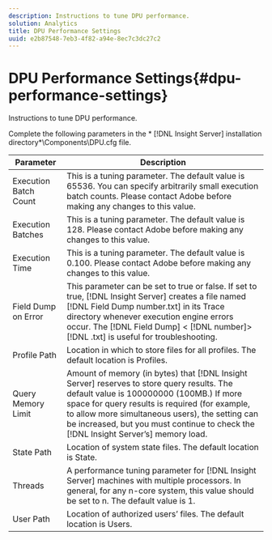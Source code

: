 ```yaml
---
description: Instructions to tune DPU performance.
solution: Analytics
title: DPU Performance Settings
uuid: e2b87548-7eb3-4f82-a94e-8ec7c3dc27c2
---
```


# DPU Performance Settings{#dpu-performance-settings}

Instructions to tune DPU performance.

Complete the following parameters in the * [!DNL Insight Server] installation directory*\Components\DPU.cfg file.

|  Parameter  | Description  |
|---|---|
|  Execution Batch Count  | This is a tuning parameter. The default value is 65536. You can specify arbitrarily small execution batch counts. Please contact Adobe before making any changes to this value.  |
|  Execution Batches  | This is a tuning parameter. The default value is 128. Please contact Adobe before making any changes to this value.  |
|  Execution Time  | This is a tuning parameter. The default value is 0.100. Please contact Adobe before making any changes to this value.  |
|  Field Dump on Error  |This parameter can be set to true or false. If set to true, [!DNL Insight Server] creates a file named [!DNL Field Dump number.txt] in its Trace directory whenever execution engine errors occur. The [!DNL Field Dump] < [!DNL number]> [!DNL .txt] is useful for troubleshooting.  |
|  Profile Path  | Location in which to store files for all profiles. The default location is Profiles\.  |
|  Query Memory Limit  |Amount of memory (in bytes) that [!DNL Insight Server] reserves to store query results. The default value is 100000000 (100MB.) If more space for query results is required (for example, to allow more simultaneous users), the setting can be increased, but you must continue to check the [!DNL Insight Server’s] memory load.  |
|  State Path  | Location of system state files. The default location is State\.  |
|  Threads  |A performance tuning parameter for [!DNL Insight Server] machines with multiple processors. In general, for any n-core system, this value should be set to n. The default value is 1. |
|  User Path  | Location of authorized users’ files. The default location is Users\.  |

